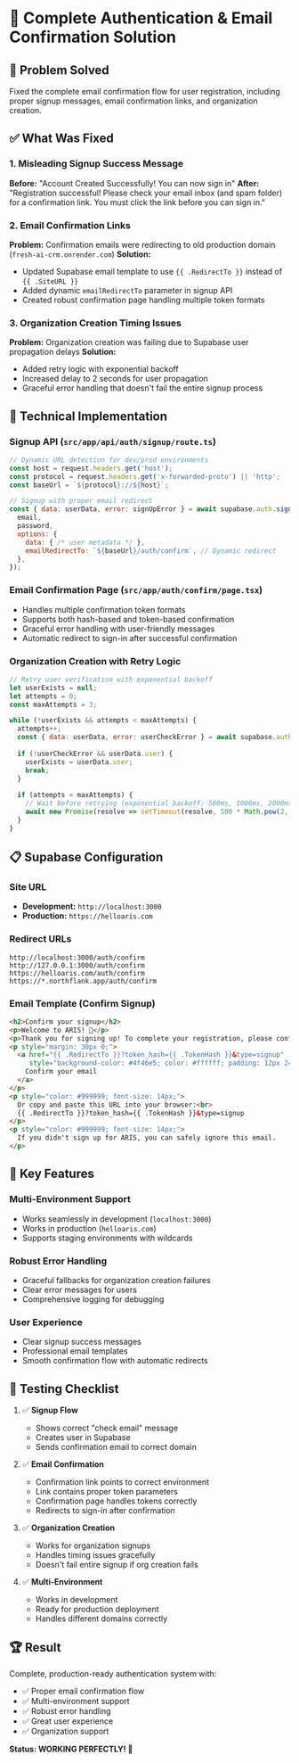 # 🎉 Complete Authentication & Email Confirmation Solution

## 🎯 Problem Solved
Fixed the complete email confirmation flow for user registration, including proper signup messages, email confirmation links, and organization creation.

## ✅ What Was Fixed

### 1. Misleading Signup Success Message
**Before:** "Account Created Successfully! You can now sign in"
**After:** "Registration successful! Please check your email inbox (and spam folder) for a confirmation link. You must click the link before you can sign in."

### 2. Email Confirmation Links
**Problem:** Confirmation emails were redirecting to old production domain (`fresh-ai-crm.onrender.com`)
**Solution:** 
- Updated Supabase email template to use `{{ .RedirectTo }}` instead of `{{ .SiteURL }}`
- Added dynamic `emailRedirectTo` parameter in signup API
- Created robust confirmation page handling multiple token formats

### 3. Organization Creation Timing Issues
**Problem:** Organization creation was failing due to Supabase user propagation delays
**Solution:**
- Added retry logic with exponential backoff
- Increased delay to 2 seconds for user propagation
- Graceful error handling that doesn't fail the entire signup process

## 🔧 Technical Implementation

### Signup API (`src/app/api/auth/signup/route.ts`)
```javascript
// Dynamic URL detection for dev/prod environments
const host = request.headers.get('host');
const protocol = request.headers.get('x-forwarded-proto') || 'http';
const baseUrl = `${protocol}://${host}`;

// Signup with proper email redirect
const { data: userData, error: signUpError } = await supabase.auth.signUp({
  email,
  password,
  options: {
    data: { /* user metadata */ },
    emailRedirectTo: `${baseUrl}/auth/confirm`, // Dynamic redirect
  },
});
```

### Email Confirmation Page (`src/app/auth/confirm/page.tsx`)
- Handles multiple confirmation token formats
- Supports both hash-based and token-based confirmation
- Graceful error handling with user-friendly messages
- Automatic redirect to sign-in after successful confirmation

### Organization Creation with Retry Logic
```javascript
// Retry user verification with exponential backoff
let userExists = null;
let attempts = 0;
const maxAttempts = 3;

while (!userExists && attempts < maxAttempts) {
  attempts++;
  const { data: userData, error: userCheckError } = await supabase.auth.admin.getUserById(createdBy);
  
  if (!userCheckError && userData.user) {
    userExists = userData.user;
    break;
  }
  
  if (attempts < maxAttempts) {
    // Wait before retrying (exponential backoff: 500ms, 1000ms, 2000ms)
    await new Promise(resolve => setTimeout(resolve, 500 * Math.pow(2, attempts - 1)));
  }
}
```

## 📋 Supabase Configuration

### Site URL
- **Development:** `http://localhost:3000`
- **Production:** `https://helloaris.com`

### Redirect URLs
```
http://localhost:3000/auth/confirm
http://127.0.0.1:3000/auth/confirm
https://helloaris.com/auth/confirm
https://*.northflank.app/auth/confirm
```

### Email Template (Confirm Signup)
```html
<h2>Confirm your signup</h2>
<p>Welcome to ARIS! 👋</p>
<p>Thank you for signing up! To complete your registration, please confirm your email address by clicking the link below:</p>
<p style="margin: 30px 0;">
  <a href="{{ .RedirectTo }}?token_hash={{ .TokenHash }}&type=signup" 
     style="background-color: #4f46e5; color: #ffffff; padding: 12px 24px; text-decoration: none; border-radius: 6px; display: inline-block; font-weight: bold;">
    Confirm your email
  </a>
</p>
<p style="color: #999999; font-size: 14px;">
  Or copy and paste this URL into your browser:<br>
  {{ .RedirectTo }}?token_hash={{ .TokenHash }}&type=signup
</p>
<p style="color: #999999; font-size: 14px;">
  If you didn't sign up for ARIS, you can safely ignore this email.
</p>
```

## 🚀 Key Features

### Multi-Environment Support
- Works seamlessly in development (`localhost:3000`)
- Works in production (`helloaris.com`)
- Supports staging environments with wildcards

### Robust Error Handling
- Graceful fallbacks for organization creation failures
- Clear error messages for users
- Comprehensive logging for debugging

### User Experience
- Clear signup success messages
- Professional email templates
- Smooth confirmation flow with automatic redirects

## 🎯 Testing Checklist

1. ✅ **Signup Flow**
   - Shows correct "check email" message
   - Creates user in Supabase
   - Sends confirmation email to correct domain

2. ✅ **Email Confirmation**
   - Confirmation link points to correct environment
   - Link contains proper token parameters
   - Confirmation page handles tokens correctly
   - Redirects to sign-in after confirmation

3. ✅ **Organization Creation**
   - Works for organization signups
   - Handles timing issues gracefully
   - Doesn't fail entire signup if org creation fails

4. ✅ **Multi-Environment**
   - Works in development
   - Ready for production deployment
   - Handles different domains correctly

## 🏆 Result
Complete, production-ready authentication system with:
- ✅ Proper email confirmation flow
- ✅ Multi-environment support
- ✅ Robust error handling
- ✅ Great user experience
- ✅ Organization support

**Status: WORKING PERFECTLY! 🎉** 